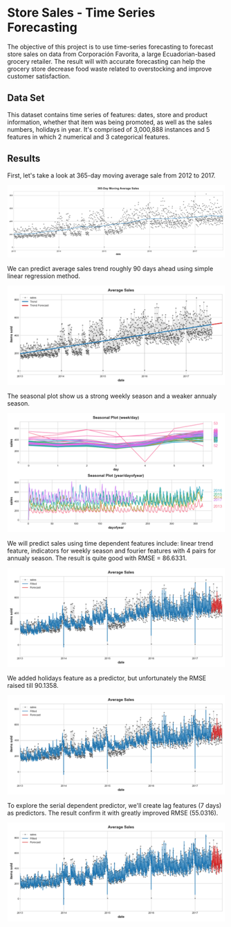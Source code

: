 # Store Sales - Time Series Forecasting

The objective of this project is to use time-series forecasting to forecast store sales on data from Corporación Favorita, a large Ecuadorian-based grocery retailer. The result will with accurate forecasting can help the grocery store decrease food waste related to overstocking and improve customer satisfaction.

## Data Set

This dataset contains time series of features: dates, store and product information, whether that item was being promoted, as well as the sales numbers, holidays in year. It's comprised of 3,000,888 instances and 5 features in which 2 numerical and 3 categorical features.

## Results

First, let's take a look at 365-day moving average sale from 2012 to 2017.

![](../images/365days.png)

We can predict average sales trend roughly 90 days ahead using simple linear regression method.

![](../images/sales_trend.png)

The seasonal plot show us a strong weekly season and a weaker annualy season.

![](../images/seasonal_plot.png)

We will predict sales using time dependent features include: linear trend feature, indicators for weekly season and fourier features with 4 pairs for annualy season. The result is quite good with RMSE = 86.6331.

![](../images/offholidays_predict.png)

We added holidays feature as a predictor, but unfortunately the RMSE raised till 90.1358.

![](../images/holidays_predict.png)

To explore the serial dependent predictor, we'll create lag features (7 days) as predictors. The result confirm it with greatly improved RMSE (55.0316).

![](../images/final_predict.png)

